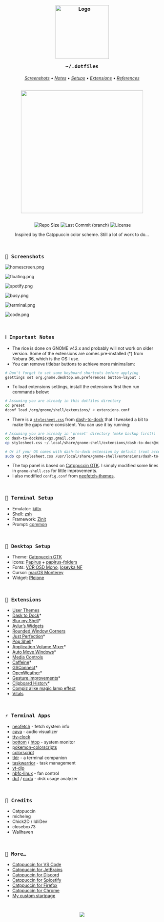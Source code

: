 <h3 align="center">
	<img src="https://raw.githubusercontent.com/catppuccin/catppuccin/main/assets/logos/exports/1544x1544_circle.png" width="175" alt="Logo"/><br/>
	<img src="https://raw.githubusercontent.com/catppuccin/catppuccin/main/assets/misc/transparent.png" height="30" width="0px"/>
	<samp>~/.dotfiles</samp>
	<img src="https://raw.githubusercontent.com/catppuccin/catppuccin/main/assets/misc/transparent.png" height="30" width="0px"/>
</h3>

<h6 align="center">
  <a href="https://github.com/slashedzer0/nobara-dotfiles#-screenshots">Screenshots</a>
  •
  <a href="https://github.com/slashedzer0/nobara-dotfiles#%E2%84%B9%EF%B8%8F-important-notes">Notes</a>
  •
  <a href="https://github.com/slashedzer0/nobara-dotfiles#-terminal-setup">Setups</a>
  •
  <a href="https://github.com/slashedzer0/nobara-dotfiles#-extensions">Extensions</a>
  •
  <a href="https://github.com/slashedzer0/nobara-dotfiles#-more">References</a>
</h6>

<p align="center">
  <img src="https://raw.githubusercontent.com/catppuccin/catppuccin/main/assets/palette/macchiato.png" width="400" />
</p>

<p align="center">
  <img src="https://raw.githubusercontent.com/catppuccin/catppuccin/main/assets/misc/transparent.png" height="30" width="0px"/>
  <img alt="Repo Size" src="https://custom-icon-badges.demolab.com/github/repo-size/slashedzer0/nobara-dotfiles?style=for-the-badge&logo=file-zip&color=91d7e3&logoColor=D9E0EE&labelColor=363a4f" />
  <img alt="Last Commit (branch)" src="https://custom-icon-badges.demolab.com/github/last-commit/slashedzer0/nobara-dotfiles/catppuccin?style=for-the-badge&logo=history&color=a6da95&logoColor=D9E0EE&labelColor=363a4f" />
  <img alt="License" src="https://custom-icon-badges.demolab.com/github/license/slashedzer0/nobara-dotfiles?style=for-the-badge&logo=law&color=f5a97f&logoColor=D9E0EE&labelColor=363a4f" />
</p>

<p align="center">
Inspired by the Catppuccin color scheme. Still a lot of work to do...
</p>

&nbsp;

### <samp>🌸 Screenshots</samp>

![homescreen.png](assets/homescreen.png)

![floating.png](assets/floating.png)

![spotify.png](assets/spotify.png)

![busy.png](assets/busy.png)

![terminal.png](assets/terminal.png)

![code.png](assets/code.png)

&nbsp;

### <samp>ℹ️ Important Notes</samp>

- The rice is done on GNOME v42.x and probably will not work on older version. Some of the extensions are comes pre-installed (*) from Nobara 36, which is the OS I use.
- You can remove titlebar buttons to achieve more minimalism:

```bash
# Don't forget to set some keyboard shortcuts before applying
gsettings set org.gnome.desktop.wm.preferences button-layout :
```

- To load extensions settings, install the extensions first then run commands below:

```bash
# Assuming you are already in this dotfiles directory
cd preset
dconf load /org/gnome/shell/extensions/ < extensions.conf
```

- There is a [`stylesheet.css`](https://github.com/slashedzer0/nobara-dotfiles/tree/catppuccin/preset/dash-to-dock@micxgx.gmail.com) from [dash-to-dock](https://github.com/micheleg/dash-to-dock) that I tweaked a bit to make the gaps more consistent. You can use it by running:

```bash
# Assuming you are already in 'preset' directory (make backup first!)
cd dash-to-dock@micxgx.gmail.com
cp stylesheet.css ~/.local/share/gnome-shell/extensions/dash-to-dock@micxgx.gmail.com/

# Or if your OS comes with dash-to-dock extension by default (root access needed)
sudo cp stylesheet.css /usr/local/share/gnome-shell/extensions/dash-to-dock@micxgx.gmail.com/
```

- The top panel is based on [Catppuccin GTK](https://github.com/catppuccin/gtk). I simply modified some lines in `gnome-shell.css` for little improvements.
- I also modified `config.conf` from [neofetch-themes](https://github.com/chick2d/neofetch-themes/blob/main/normal/idlifetch.conf).

&nbsp;

### <samp>👾 Terminal Setup</samp>

- Emulator: [kitty](https://github.com/kovidgoyal/kitty)
- Shell: [zsh](https://github.com/zsh-users/zsh)
- Framework: [Zinit](https://github.com/zdharma-continuum/zinit)
- Prompt: [common](https://github.com/jackharrisonsherlock/common)

&nbsp;

### <samp>🎨 Desktop Setup</samp>

- Theme: [Catppuccin GTK](https://github.com/catppuccin/gtk)
- Icons: [Papirus](https://github.com/PapirusDevelopmentTeam/papirus-icon-theme) + [papirus-folders](https://github.com/catppuccin/papirus-folders)
- Fonts: [VCR OSD Mono](https://www.dafont.com/vcr-osd-mono.font), [Iosevka NF](https://github.com/ryanoasis/nerd-fonts/tree/master/patched-fonts/Iosevka)
- Cursor: [macOS Monterey](https://github.com/ful1e5/apple_cursor)
- Widget: [Pleione](https://www.pling.com/p/1832702/)

&nbsp;

### <samp>🧩 Extensions</samp>

- [User Themes](https://extensions.gnome.org/extension/19/user-themes/)
- [Dask to Dock](https://extensions.gnome.org/extension/307/dash-to-dock/)*
- [Blur my Shell](https://extensions.gnome.org/extension/3193/blur-my-shell/)*
- [Aylur’s Widgets](https://extensions.gnome.org/extension/5338/aylurs-widgets/)
- [Rounded Window Corners](https://extensions.gnome.org/extension/5237/rounded-window-corners/)
- [Just Perfection](https://extensions.gnome.org/extension/3843/just-perfection/)*
- [Pop Shell](https://github.com/pop-os/shell)*
- [Application Volume Mixer](https://extensions.gnome.org/extension/3499/application-volume-mixer/)*
- [Auto Move Windows](https://extensions.gnome.org/extension/16/auto-move-windows/)*
- [Media Controls](https://extensions.gnome.org/extension/4470/media-controls/)
- [Caffeine](https://extensions.gnome.org/extension/517/caffeine/)*
- [GSConnect](https://extensions.gnome.org/extension/1319/gsconnect/)*
- [OpenWeather](https://extensions.gnome.org/extension/750/openweather/)*
- [Gesture Improvements](https://extensions.gnome.org/extension/4245/gesture-improvements/)*
- [Clipboard History](https://extensions.gnome.org/extension/4839/clipboard-history/)*
- [Compiz alike magic lamp effect](https://extensions.gnome.org/extension/3740/compiz-alike-magic-lamp-effect/)
- [Vitals](https://extensions.gnome.org/extension/1460/vitals/)

&nbsp;

### <samp>⚡ Terminal Apps</samp>

- [neofetch](https://github.com/dylanaraps/neofetch) - fetch system info
- [cava](https://github.com/karlstav/cava) - audio visualizer
- [tty-clock](https://github.com/xorg62/tty-clock)
- [bottom](https://github.com/ClementTsang/bottom) / [htop](https://github.com/htop-dev/htop) - system monitor
- [pokemon-colorscripts](https://gitlab.com/phoneybadger/pokemon-colorscripts)
- [colorscript](https://gitlab.com/dwt1/shell-color-scripts)
- [tldr](https://github.com/tldr-pages/tldr) - a terminal companion
- [taskwarrior](https://github.com/GothenburgBitFactory/taskwarrior) - task management
- [yt-dlp](https://github.com/yt-dlp/yt-dlp)
- [nbfc-linux](https://github.com/nbfc-linux/nbfc-linux) - fan control
- [duf](https://github.com/muesli/duf) / [ncdu](https://dev.yorhel.nl/ncdu) - disk usage analyzer

&nbsp;

### <samp>💫 Credits</samp>

- Catppuccin
- micheleg
- Chick2D / IdliDev
- closebox73
- Wallhaven

&nbsp;

### <samp>🍬 More…</samp>

- [Catppuccin for VS Code](https://github.com/catppuccin/vscode)
- [Catppuccin for JetBrains](https://github.com/catppuccin/jetbrains)
- [Catppuccin for Discord](https://github.com/catppuccin/discord)
- [Catppuccin for Spicetify](https://github.com/catppuccin/spicetify)
- [Catppuccin for Firefox](https://github.com/catppuccin/firefox)
- [Catppuccin for Chrome](https://github.com/catppuccin/chrome)
- [My custom startpage](https://github.com/slashedzer0/fluidity)

&nbsp;

<p align="center"><img src="https://raw.githubusercontent.com/catppuccin/catppuccin/main/assets/footers/gray0_ctp_on_line.svg?sanitize=true" /></p>